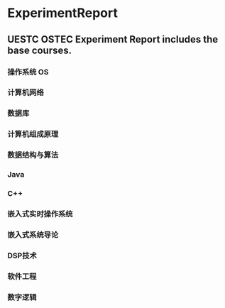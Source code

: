 # ExperimentReport
## UESTC OSTEC Experiment Report includes the base courses.
### 操作系统 OS
### 计算机网络
### 数据库
### 计算机组成原理
### 数据结构与算法
### Java
### C++
### 嵌入式实时操作系统
### 嵌入式系统导论
### DSP技术
### 软件工程
### 数字逻辑
